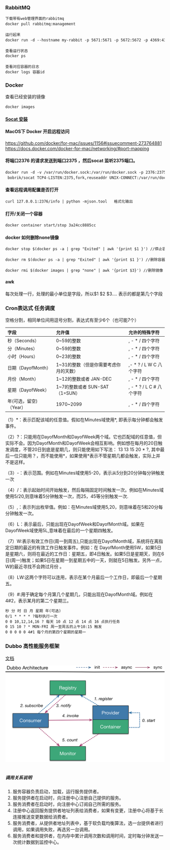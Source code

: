 ### RabbitMQ

```html
下载带有web管理界面的rabbitmq
docker pull rabbitmq:management

运行起来
docker run -d --hostname my-rabbit -p 5671:5671 -p 5672:5672 -p 4369:4369 -p 25672:25672 -p 15671:15671 -p 15672:15672 --name bbs-rabbit rabbitmq:management

查看运行状态
docker ps

查看对应容器的日志
docker logs 容器id
```

### Docker
查看已经安装的镜像
```html
docker images 
```
#### [Socat 安装](https://www.hi-linux.com/posts/61543.html)

#### MacOS下 Docker 开启远程访问  
https://github.com/docker/for-mac/issues/1156#issuecomment-273764881  
https://docs.docker.com/docker-for-mac/networking/#port-mapping

#### 将端口2376 的请求发送到端口2375 ，然后socat 监听2375端口。
```html
docker run -d -v /var/run/docker.sock:/var/run/docker.sock -p 2376:2375 \
 bobrik/socat TCP4-LISTEN:2375,fork,reuseaddr UNIX-CONNECT:/var/run/docker.sock
```

#### 查看远程调用配置是否打开
```html
curl 127.0.0.1:2376/info | python -mjson.tool   格式化输出
```

#### 打开/关闭一个容器
```html
docker container start/stop 3a24cc8885cc
```       
#### docker 如何删除none镜像
```html
docker stop $(docker ps -a | grep "Exited" | awk '{print $1 }') //停止容器

docker rm $(docker ps -a | grep "Exited" | awk '{print $1 }') //删除容器

docker rmi $(docker images | grep "none" | awk '{print $3}') //删除镜像
```

#### awk  
每次处理一行，处理的最小单位是字段，所以$1 $2 $3.... 表示的都是第几个字段



### Cron表达式 任务调度
空格分割，相同单位间用逗号分割，表达式有至少6个（也可能7个）

|字段	|允许值|	允许的特殊字符|
|:---|:---|:---|
|秒（Seconds）	|0~59的整数	|, - * /    四个字符|
|分（Minutes）	|0~59的整数	|, - * /    四个字符|
|小时（Hours）	|0~23的整数	|, - * /    四个字符|
|日期（DayofMonth）	|1~31的整数（但是你需要考虑你月的天数）	|,- * ? / L W C     八个字符|
|月份（Month）	|1~12的整数或者 JAN-DEC	|, - * /    四个字符|
|星期（DayofWeek）	|1~7的整数或者 SUN-SAT （1=SUN）	|, - * ? / L C #     八个字符|
|年(可选，留空)（Year）|	1970~2099	|, - * /    四个字符|

（1）\*：表示匹配该域的任意值。假如在Minutes域使用*, 即表示每分钟都会触发事件。
    
（2）?：只能用在DayofMonth和DayofWeek两个域。它也匹配域的任意值，但实际不会。因为DayofMonth和DayofWeek会相互影响。例如想在每月的20日触发调度，不管20日到底是星期几，则只能使用如下写法： 13 13 15 20 * ?, 其中最后一位只能用？，而不能使用*，如果使用*表示不管星期几都会触发，实际上并不是这样。

（3）-：表示范围。例如在Minutes域使用5-20，表示从5分到20分钟每分钟触发一次 

（4）/：表示起始时间开始触发，然后每隔固定时间触发一次。例如在Minutes域使用5/20,则意味着5分钟触发一次，而25，45等分别触发一次. 

（5）,：表示列出枚举值。例如：在Minutes域使用5,20，则意味着在5和20分每分钟触发一次。 

（6）L：表示最后，只能出现在DayofWeek和DayofMonth域。如果在DayofWeek域使用5L,意味着在最后的一个星期四触发。 

（7）W:表示有效工作日(周一到周五),只能出现在DayofMonth域，系统将在离指定日期的最近的有效工作日触发事件。例如：在 DayofMonth使用5W，如果5日是星期六，则将在最近的工作日：星期五，即4日触发。如果5日是星期天，则在6日(周一)触发；如果5日在星期一到星期五中的一天，则就在5日触发。另外一点，W的最近寻找不会跨过月份 。

（8）LW:这两个字符可以连用，表示在某个月最后一个工作日，即最后一个星期五。 

（9）#:用于确定每个月第几个星期几，只能出现在DayofMonth域。例如在4#2，表示某月的第二个星期三。
```html
秒 分 时 日 月 星期 年(可选)
0/1 * * * * ?每秒执行一次
0 0 10,12,14,16 ? 每天 10 点 12 点 14 点 16 点执行任务
0 15 10 ? * MON-FRI 周一至周五的上午10:15 触发
0 0 0 0 0 4#1 每个月的第四个星期的星期一
```


### Dubbo 高性能服务框架
[文档](http://dubbo.apache.org/zh-cn/docs/user/quick-start.html)
<div align="center"> <img src="./resource/Dubbo高性能服务框架.jpg" width="600"/> </div><br>

##### 调用关系说明
1. 服务容器负责启动，加载，运行服务提供者。
2. 服务提供者在启动时，向注册中心注册自己提供的服务。
3. 服务消费者在启动时，向注册中心订阅自己所需的服务。
4. 注册中心返回服务提供者地址列表给消费者，如果有变更，注册中心将基于长连接推送变更数据给消费者。
5. 服务消费者，从提供者地址列表中，基于软负载均衡算法，选一台提供者进行调用，如果调用失败，再选另一台调用。
6. 服务消费者和提供者，在内存中累计调用次数和调用时间，定时每分钟发送一次统计数据到监控中心。



